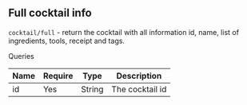 ## Full cocktail info

`cocktail/full` - return the cocktail with all information id, name, list of ingredients, tools, receipt and tags.

Queries

| Name | Require | Type   | Description     |
|------|---------|--------|-----------------|
| id   | Yes     | String | The cocktail id |

